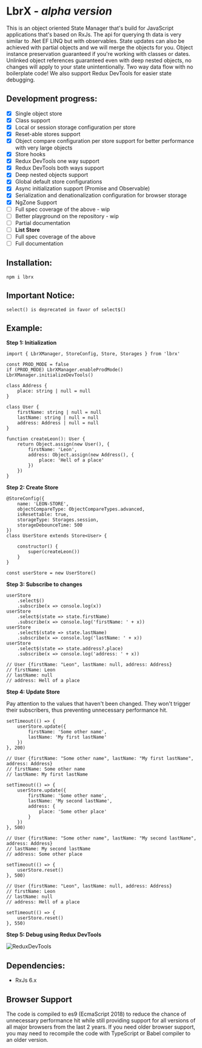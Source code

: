 # LbrX - _alpha version_

This is an object oriented State Manager that's build for JavaScript applications that's based on RxJs. The api for querying th data is very similar to .Net EF LINQ but with observables. State updates can also be achieved with partial objects and we will merge the objects for you. Object instance preservation guaranteed if you're working with classes or dates. Unlinked object references guaranteed even with deep nested objects, no changes will apply to your state unintentionally. Two way data flow with no boilerplate code! We also support Redux DevTools for easier state debugging.

## Development progress:

- [x] Single object store
- [x] Class support
- [x] Local or session storage configuration per store
- [x] Reset-able stores support
- [x] Object compare configuration per store support for better performance with very large objects
- [x] Store hooks
- [x] Redux DevTools one way support
- [x] Redux DevTools both ways support
- [x] Deep nested objects support
- [x] Global default store configurations
- [x] Async initialization support (Promise and Observable)
- [x] Serialization and denationalization configuration for browser storage
- [x] NgZone Support
- [ ] Full spec coverage of the above - wip
- [ ] Better playground on the repository - wip
- [ ] Partial documentation
- [ ] **List Store**
- [ ] Full spec coverage of the above
- [ ] Full documentation

## Installation:

    npm i lbrx

## Important Notice:

    select() is deprecated in favor of select$()

## Example:

**Step 1: Initialization**

    import { LbrXManager, StoreConfig, Store, Storages } from 'lbrx'

    const PROD_MODE = false
    if (PROD_MODE) LbrXManager.enableProdMode()
    LbrXManager.initializeDevTools()

    class Address {
    	place: string | null = null
    }

    class User {
    	firstName: string | null = null
    	lastName: string | null = null
    	address: Address | null = null
    }

    function createLeon(): User {
    	return Object.assign(new User(), {
    		firstName: 'Leon',
    		address: Object.assign(new Address(), {
    			place: 'Hell of a place'
    		})
    	})
    }

**Step 2: Create Store**

    @StoreConfig({
    	name: 'LEON-STORE',
    	objectCompareType: ObjectCompareTypes.advanced,
    	isResettable: true,
    	storageType: Storages.session,
    	storageDebounceTime: 500
    })
    class UserStore extends Store<User> {

    	constructor() {
    		super(createLeon())
    	}
    }

    const userStore = new UserStore()

**Step 3: Subscribe to changes**

    userStore
    	.select$()
    	.subscribe(x => console.log(x))
    userStore
    	.select$(state => state.firstName)
    	.subscribe(x => console.log('firstName: ' + x))
    userStore
    	.select$(state => state.lastName)
    	.subscribe(x => console.log('lastName: ' + x))
    userStore
    	.select$(state => state.address?.place)
    	.subscribe(x => console.log('address: ' + x))

    // User {firstName: "Leon", lastName: null, address: Address}
    // firstName: Leon
    // lastName: null
    // address: Hell of a place

**Step 4: Update Store**

Pay attention to the values that haven't been changed. They won't trigger their subscribers, thus preventing unnecessary performance hit.

    setTimeout(() => {
    	userStore.update({
    		firstName: 'Some other name',
    		lastName: 'My first lastName'
    	})
    }, 200)

    // User {firstName: "Some other name", lastName: "My first lastName", address: Address}
    // firstName: Some other name
    // lastName: My first lastName

    setTimeout(() => {
    	userStore.update({
    		firstName: 'Some other name',
    		lastName: 'My second lastName',
    		address: {
    			place: 'Some other place'
    		}
    	})
    }, 500)

    // User {firstName: "Some other name", lastName: "My second lastName", address: Address}
    // lastName: My second lastName
    // address: Some other place

    setTimeout(() => {
    	userStore.reset()
    }, 500)

    // User {firstName: "Leon", lastName: null, address: Address}
    // firstName: Leon
    // lastName: null
    // address: Hell of a place

    setTimeout(() => {
    	userStore.reset()
    }, 550)

**Step 5: Debug using Redux DevTools**

![ReduxDevTools](https://lh3.googleusercontent.com/8OTs0-DeqWlIGDU67xmLJCFm3gB2QVilTpUzpt3R_p-5BwS3Utam1VB18kIodxBxckO_CVUt-Ydpl41fJ4pAVspGvC0qWt8Xh3qRKUZweKTEFjQlhPvoep3xHcLSWFUj-RYJ7EeiyQ=w2400)

## Dependencies:

- RxJs 6.x

## Browser Support

The code is compiled to es9 (EcmaScript 2018) to reduce the chance of unnecessary performance hit while still providing support for all versions of all major browsers from the last 2 years. If you need older browser support, you may need to recompile the code with TypeScript or Babel compiler to an older version.
